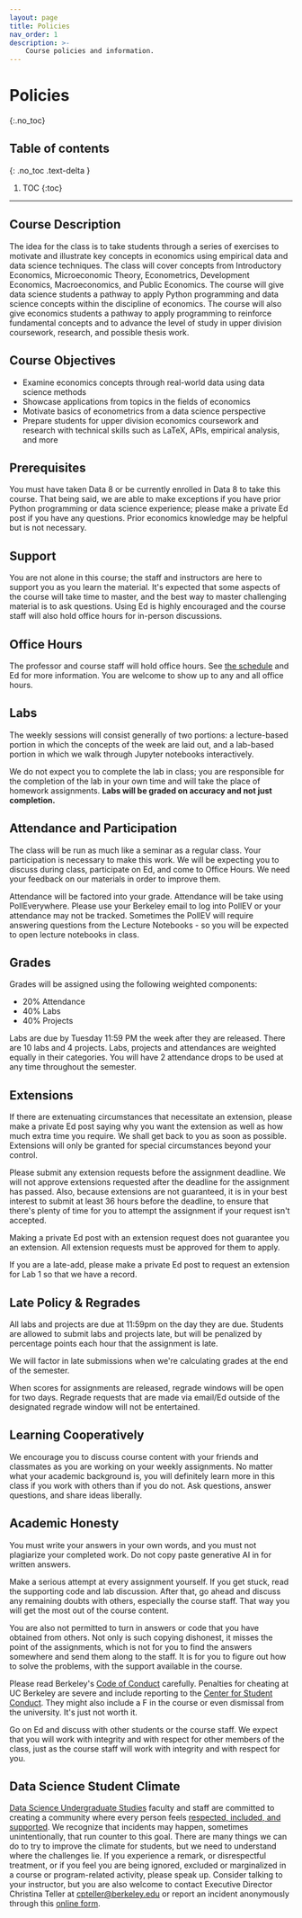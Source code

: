 ```yaml
---
layout: page
title: Policies
nav_order: 1
description: >-
    Course policies and information.
---
```


# Policies
{:.no_toc}

## Table of contents
{: .no_toc .text-delta }

1. TOC
{:toc}

---

## Course Description

The idea for the class is to take students through a series of exercises to motivate and illustrate key concepts in economics using empirical data and data science techniques. The class will cover concepts from Introductory Economics, Microeconomic Theory, Econometrics, Development Economics, Macroeconomics, and Public Economics. The course will give data science students a pathway to apply Python programming and data science concepts within the discipline of economics. The course will also give economics students a pathway to apply programming to reinforce fundamental concepts and to advance the level of study in upper division coursework, research, and possible thesis work.

## Course Objectives

- Examine economics concepts through real-world data using data science methods
- Showcase applications from topics in the fields of economics
- Motivate basics of econometrics from a data science perspective
- Prepare students for upper division economics coursework and research with technical skills such as LaTeX, APIs, empirical analysis, and more

## Prerequisites

You must have taken Data 8 or be currently enrolled in Data 8 to take this course. That being said, we are able to make exceptions if you have prior Python programming or data science experience; please make a private Ed post if you have any questions. Prior economics knowledge may be helpful but is not necessary.

## Support

You are not alone in this course; the staff and instructors are here to support you as you learn the material. It's expected that some aspects of the course will take time to master, and the best way to master challenging material is to ask questions. Using Ed is highly encouraged and the course staff will also hold office hours for in-person discussions.

## Office Hours

The professor and course staff will hold office hours. See [the schedule](../schedule) and Ed for more information. You are welcome to show up to any and all office hours.

## Labs

The weekly sessions will consist generally of two portions: a lecture-based portion in which the concepts of the week are laid out, and a lab-based portion in which we walk through Jupyter notebooks interactively. 

We do not expect you to complete the lab in class; you are responsible for the completion of the lab in your own time and will take the place of homework assignments. **Labs will be graded on accuracy and not just completion.**

## Attendance and Participation

The class will be run as much like a seminar as a regular class. Your participation is necessary to make this work. We will be expecting you to discuss during class, participate on Ed, and come to Office Hours. We need your feedback on our materials in order to improve them.

Attendance will be factored into your grade. Attendance will be take using PollEverywhere. Please use your Berkeley email to log into PollEV or your attendance may not be tracked. Sometimes the PollEV will require answering questions from the Lecture Notebooks - so you will be expected to open lecture notebooks in class.  

## Grades

Grades will be assigned using the following weighted components:

- 20% Attendance
- 40% Labs
- 40% Projects

Labs are due by Tuesday 11:59 PM the week after they are released. There are 10 labs and 4 projects. Labs, projects and attendances are weighted equally in their categories. You will have 2 attendance drops to be used at any time throughout the semester.

## Extensions

If there are extenuating circumstances that necessitate an extension, please make a private Ed post saying why you want the extension as well as how much extra time you require. We shall get back to you as soon as possible. Extensions will only be granted for special circumstances beyond your control.

Please submit any extension requests before the assignment deadline. We will not approve extensions requested after the deadline for the assignment has passed. Also, because extensions are not guaranteed, it is in your best interest to submit at least 36 hours before the deadline, to ensure that there's plenty of time for you to attempt the assignment if your request isn't accepted.

Making a private Ed post with an extension request does not guarantee you an extension. All extension requests must be approved for them to apply.

If you are a late-add, please make a private Ed post to request an extension for Lab 1 so that we have a record.

## Late Policy & Regrades

All labs and projects are due at 11:59pm on the day they are due. Students are allowed to submit labs and projects late, but will be penalized by percentage points each hour that the assignment is late.  

We will factor in late submissions when we're calculating grades at the end of the semester.

When scores for assignments are released, regrade windows will be open for two days. Regrade requests that are made via email/Ed outside of the designated regrade window will not be entertained.

## Learning Cooperatively

We encourage you to discuss course content with your friends and classmates as you are working on your weekly assignments. No matter what your academic background is, you will definitely learn more in this class if you work with others than if you do not. Ask questions, answer questions, and share ideas liberally.

## Academic Honesty

You must write your answers in your own words, and you must not plagiarize your completed work. Do not copy paste generative AI in for written answers.  

Make a serious attempt at every assignment yourself. If you get stuck, read the supporting code and lab discussion. After that, go ahead and discuss any remaining doubts with others, especially the course staff. That way you will get the most out of the course content.

You are also not permitted to turn in answers or code that you have obtained from others. Not only is such copying dishonest, it misses the point of the assignments, which is not for you to find the answers somewhere and send them along to the staff. It is for you to figure out how to solve the problems, with the support available in the course.

Please read Berkeley's [Code of Conduct](https://sa.berkeley.edu/code-of-conduct) carefully. Penalties for cheating at UC Berkeley are severe and include reporting to the [Center for Student Conduct](https://sa.berkeley.edu/conduct). They might also include a F in the course or even dismissal from the university. It's just not worth it.

Go on Ed and discuss with other students or the course staff. We expect that you will work with integrity and with respect for other members of the class, just as the course staff will work with integrity and with respect for you.

## Data Science Student Climate

[Data Science Undergraduate Studies](https://data.berkeley.edu/academics/undergraduate-programs) faculty and staff are committed to creating a community where every person feels [respected, included, and supported](https://data.berkeley.edu/equity-inclusion). We recognize that incidents may happen, sometimes unintentionally, that run counter to this goal. There are many things we can do to try to improve the climate for students, but we need to understand where the challenges lie. If you experience a remark, or disrespectful treatment, or if you feel you are being ignored, excluded or marginalized in a course or program-related activity, please speak up. Consider talking to your instructor, but you are also welcome to contact Executive Director Christina Teller at cpteller@berkeley.edu or report an incident anonymously through this [online form](https://docs.google.com/forms/d/e/1FAIpQLSfBwaUe7VMQz6VzkYFvf4KYwNSTve9iJlBSQyAmsXoSE0LnWw/viewform).
